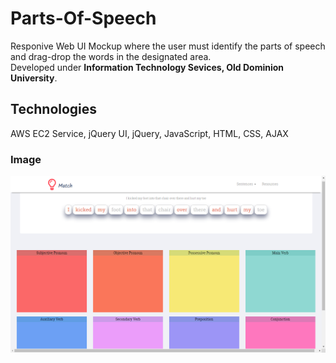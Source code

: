 # Parts-Of-Speech
Responive Web UI Mockup where the user must identify the parts of speech and drag-drop the words in the designated area.  
Developed under **Information Technology Sevices, Old Dominion University**.

## Technologies
AWS EC2 Service, jQuery UI, jQuery, JavaScript, HTML, CSS, AJAX

### Image
![UI](Match-Drag-and-Drop-master/resources/images-git/11_1.png)

